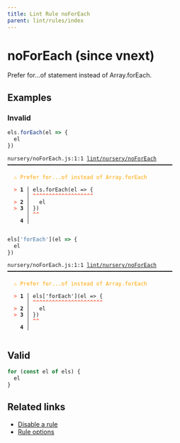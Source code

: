 ```yaml
---
title: Lint Rule noForEach
parent: lint/rules/index
---
```


# noForEach (since vnext)

Prefer for...of statement instead of Array.forEach.

## Examples

### Invalid

```jsx
els.forEach(el => {
  el
})
```

<pre class="language-text"><code class="language-text">nursery/noForEach.js:1:1 <a href="https://docs.rome.tools/lint/rules/noForEach">lint/nursery/noForEach</a> ━━━━━━━━━━━━━━━━━━━━━━━━━━━━━━━━━━━━━━━━━━━━━━━━━━━━

<strong><span style="color: Orange;">  </span></strong><strong><span style="color: Orange;">⚠</span></strong> <span style="color: Orange;">Prefer for...of instead of Array.forEach</span>
  
<strong><span style="color: Tomato;">  </span></strong><strong><span style="color: Tomato;">&gt;</span></strong> <strong>1 │ </strong>els.forEach(el =&gt; {
   <strong>   │ </strong><strong><span style="color: Tomato;">^</span></strong><strong><span style="color: Tomato;">^</span></strong><strong><span style="color: Tomato;">^</span></strong><strong><span style="color: Tomato;">^</span></strong><strong><span style="color: Tomato;">^</span></strong><strong><span style="color: Tomato;">^</span></strong><strong><span style="color: Tomato;">^</span></strong><strong><span style="color: Tomato;">^</span></strong><strong><span style="color: Tomato;">^</span></strong><strong><span style="color: Tomato;">^</span></strong><strong><span style="color: Tomato;">^</span></strong><strong><span style="color: Tomato;">^</span></strong><strong><span style="color: Tomato;">^</span></strong><strong><span style="color: Tomato;">^</span></strong><strong><span style="color: Tomato;">^</span></strong><strong><span style="color: Tomato;">^</span></strong><strong><span style="color: Tomato;">^</span></strong><strong><span style="color: Tomato;">^</span></strong><strong><span style="color: Tomato;">^</span></strong>
<strong><span style="color: Tomato;">  </span></strong><strong><span style="color: Tomato;">&gt;</span></strong> <strong>2 │ </strong>  el
<strong><span style="color: Tomato;">  </span></strong><strong><span style="color: Tomato;">&gt;</span></strong> <strong>3 │ </strong>})
   <strong>   │ </strong><strong><span style="color: Tomato;">^</span></strong><strong><span style="color: Tomato;">^</span></strong>
    <strong>4 │ </strong>
  
</code></pre>

```jsx
els['forEach'](el => {
  el
})
```

<pre class="language-text"><code class="language-text">nursery/noForEach.js:1:1 <a href="https://docs.rome.tools/lint/rules/noForEach">lint/nursery/noForEach</a> ━━━━━━━━━━━━━━━━━━━━━━━━━━━━━━━━━━━━━━━━━━━━━━━━━━━━

<strong><span style="color: Orange;">  </span></strong><strong><span style="color: Orange;">⚠</span></strong> <span style="color: Orange;">Prefer for...of instead of Array.forEach</span>
  
<strong><span style="color: Tomato;">  </span></strong><strong><span style="color: Tomato;">&gt;</span></strong> <strong>1 │ </strong>els['forEach'](el =&gt; {
   <strong>   │ </strong><strong><span style="color: Tomato;">^</span></strong><strong><span style="color: Tomato;">^</span></strong><strong><span style="color: Tomato;">^</span></strong><strong><span style="color: Tomato;">^</span></strong><strong><span style="color: Tomato;">^</span></strong><strong><span style="color: Tomato;">^</span></strong><strong><span style="color: Tomato;">^</span></strong><strong><span style="color: Tomato;">^</span></strong><strong><span style="color: Tomato;">^</span></strong><strong><span style="color: Tomato;">^</span></strong><strong><span style="color: Tomato;">^</span></strong><strong><span style="color: Tomato;">^</span></strong><strong><span style="color: Tomato;">^</span></strong><strong><span style="color: Tomato;">^</span></strong><strong><span style="color: Tomato;">^</span></strong><strong><span style="color: Tomato;">^</span></strong><strong><span style="color: Tomato;">^</span></strong><strong><span style="color: Tomato;">^</span></strong><strong><span style="color: Tomato;">^</span></strong><strong><span style="color: Tomato;">^</span></strong><strong><span style="color: Tomato;">^</span></strong><strong><span style="color: Tomato;">^</span></strong>
<strong><span style="color: Tomato;">  </span></strong><strong><span style="color: Tomato;">&gt;</span></strong> <strong>2 │ </strong>  el
<strong><span style="color: Tomato;">  </span></strong><strong><span style="color: Tomato;">&gt;</span></strong> <strong>3 │ </strong>})
   <strong>   │ </strong><strong><span style="color: Tomato;">^</span></strong><strong><span style="color: Tomato;">^</span></strong>
    <strong>4 │ </strong>
  
</code></pre>

## Valid

```jsx
for (const el of els) {
  el
}
```

## Related links

- [Disable a rule](/linter/#disable-a-lint-rule)
- [Rule options](/linter/#rule-options)
